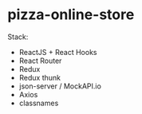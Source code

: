 # pizza-online-store

Stack:

- ReactJS + React Hooks
- React Router
- Redux
- Redux thunk
- json-server / MockAPI.io
- Axios
- classnames
